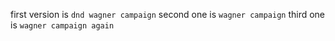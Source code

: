 first version is `dnd wagner campaign`
second one is  `wagner campaign`
third one is  `wagner campaign again`
